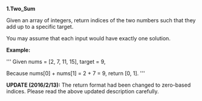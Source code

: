 **1.Two_Sum**

Given an array of integers, return indices of the two numbers such that they add up to a specific target.

You may assume that each input would have exactly one solution.

**Example:**

'''
Given nums = [2, 7, 11, 15], target = 9,

Because nums[0] + nums[1] = 2 + 7 = 9,
return [0, 1].
'''

**UPDATE (2016/2/13):**
The return format had been changed to zero-based indices. Please read the above updated description carefully.
